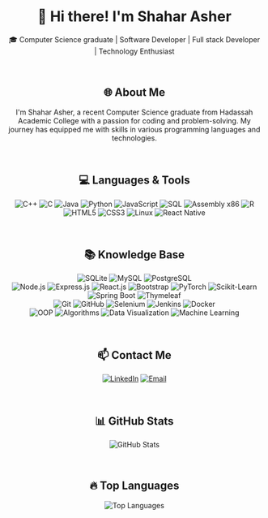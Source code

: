 <div align="center">
    <h1>👋 Hi there! I'm Shahar Asher</h1>
    <p>🎓 Computer Science graduate | Software Developer | Full stack Developer | Technology Enthusiast</p>
    <br/>
    <h2>🌐 About Me</h2>
    <p>
        I'm Shahar Asher, a recent Computer Science graduate from Hadassah Academic College with a passion for coding and problem-solving. My journey has equipped me with skills in various programming languages and technologies.
    </p>
    <br/>
    <h2>💻 Languages & Tools</h2>
    <p>
        <img src="https://img.shields.io/badge/C++-%2300599C.svg?&style=for-the-badge&logo=c%2B%2B&logoColor=white" alt="C++"/>
        <img src="https://img.shields.io/badge/C-%2300599C.svg?&style=for-the-badge&logo=c&logoColor=white" alt="C"/>
        <img src="https://img.shields.io/badge/Java-007396?&style=for-the-badge&logo=java&logoColor=white" alt="Java"/>
        <img src="https://img.shields.io/badge/Python-%2314354C.svg?&style=for-the-badge&logo=python&logoColor=white" alt="Python"/>
        <img src="https://img.shields.io/badge/JavaScript-F7DF1E?style=for-the-badge&logo=javascript&logoColor=black" alt="JavaScript"/>
        <img src="https://img.shields.io/badge/SQL-4479A1?style=for-the-badge&logo=sql&logoColor=white" alt="SQL"/>
        <img src="https://img.shields.io/badge/Assembly%20x86-blueviolet?style=for-the-badge&logo=assemblyscript&logoColor=white" alt="Assembly x86"/>
        <img src="https://img.shields.io/badge/R-276DC3?style=for-the-badge&logo=r&logoColor=white" alt="R"/>
        <img src="https://img.shields.io/badge/HTML5-E34F26?style=for-the-badge&logo=html5&logoColor=white" alt="HTML5"/>
        <img src="https://img.shields.io/badge/CSS3-1572B6?style=for-the-badge&logo=css3&logoColor=white" alt="CSS3"/>
        <img src="https://img.shields.io/badge/Linux-0078D6?style=for-the-badge&logo=linux&logoColor=white" alt="Linux"/>
        <img src="https://img.shields.io/badge/React%20Native-61DAFB?style=for-the-badge&logo=react&logoColor=black" alt="React Native"/>
    </p>
    <br/>
    <h2>📚 Knowledge Base</h2>
    <p>
        <img src="https://img.shields.io/badge/SQLite-003B57?style=for-the-badge&logo=sqlite&logoColor=white" alt="SQLite"/>
        <img src="https://img.shields.io/badge/MySQL-4479A1?style=for-the-badge&logo=mysql&logoColor=white" alt="MySQL"/>
        <img src="https://img.shields.io/badge/PostgreSQL-336791?style=for-the-badge&logo=postgresql&logoColor=white" alt="PostgreSQL"/><br/>
        <img src="https://img.shields.io/badge/Node.js-43853D?style=for-the-badge&logo=node.js&logoColor=white" alt="Node.js"/>
        <img src="https://img.shields.io/badge/Express.js-404D59?style=for-the-badge" alt="Express.js"/>
        <img src="https://img.shields.io/badge/React.js-61DAFB?style=for-the-badge&logo=react&logoColor=black" alt="React.js"/>
        <img src="https://img.shields.io/badge/Bootstrap-563D7C?style=for-the-badge&logo=bootstrap&logoColor=white" alt="Bootstrap"/>
        <img src="https://img.shields.io/badge/PyTorch-EE4C2C?style=for-the-badge&logo=pytorch&logoColor=white" alt="PyTorch"/>
        <img src="https://img.shields.io/badge/Scikit--Learn-F7931E?style=for-the-badge&logo=scikit-learn&logoColor=white" alt="Scikit-Learn"/>
        <img src="https://img.shields.io/badge/Spring%20Boot-6DB33F?style=for-the-badge&logo=spring-boot&logoColor=white" alt="Spring Boot"/>
        <img src="https://img.shields.io/badge/Thymeleaf-005F0F?style=for-the-badge&logo=thymeleaf&logoColor=white" alt="Thymeleaf"/><br/>
        <img src="https://img.shields.io/badge/Git-%23F05033.svg?style=for-the-badge&logo=git&logoColor=white" alt="Git"/>
        <img src="https://img.shields.io/badge/GitHub-181717?style=for-the-badge&logo=github&logoColor=white" alt="GitHub"/>
        <img src="https://img.shields.io/badge/Selenium-43B02A?style=for-the-badge&logo=selenium&logoColor=white" alt="Selenium"/>
        <img src="https://img.shields.io/badge/Jenkins-D24939?style=for-the-badge&logo=jenkins&logoColor=white" alt="Jenkins"/>
        <img src="https://img.shields.io/badge/Docker-2496ED?style=for-the-badge&logo=docker&logoColor=white" alt="Docker"/><br/>
        <img src="https://img.shields.io/badge/OOP-00599C.svg?&style=for-the-badge&logo=blue" alt="OOP"/>
        <img src="https://img.shields.io/badge/Algorithms-00599C.svg?&style=for-the-badge&logo=blue" alt="Algorithms"/>
        <img src="https://img.shields.io/badge/Data%20Visualization-00599C.svg?&style=for-the-badge&logo=blue" alt="Data Visualization"/>
        <img src="https://img.shields.io/badge/Machine%20Learning-00599C.svg?&style=for-the-badge&logo=blue" alt="Machine Learning"/>
    </p>
    <br/>
    <h2>📫 Contact Me</h2>
    <p>
        <a href="https://www.linkedin.com/in/shahar-asher-71ba82219/"><img src="https://img.shields.io/badge/LinkedIn-0077B5?style=for-the-badge&logo=linkedin&logoColor=white" alt="LinkedIn"/></a>
        <a href="mailto:shaharas30@gmail.com"><img src="https://img.shields.io/badge/Email-0077B5?style=for-the-badge&logo=gmail&logoColor=white" alt="Email"/></a>
    </p>
    <br/>
    <h2>📊 GitHub Stats</h2>
    <p>
        <img src="https://github-readme-stats.vercel.app/api?username=ShaharAshe&show_icons=true&theme=dark&count_private=true" alt="GitHub Stats" />
    </p>
    <br/>
    <h2>🔥 Top Languages</h2>
    <p>
        <img src="https://github-readme-stats.vercel.app/api/top-langs/?username=ShaharAshe&layout=compact&theme=dark" alt="Top Languages" />
    </p>
</div>
